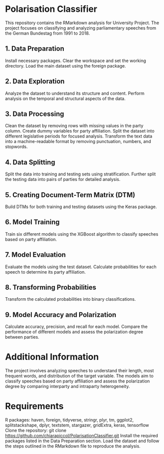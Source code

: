 # Polarisation Classifier
This repository contains the RMarkdown analysis for University Project. The project focuses on classifying and analyzing parliamentary speeches from the German Bundestag from 1991 to 2018.

## 1. Data Preparation
Install necessary packages.
Clear the workspace and set the working directory.
Load the main dataset using the foreign package.
## 2. Data Exploration
Analyze the dataset to understand its structure and content.
Perform analysis on the temporal and structural aspects of the data.
## 3. Data Processing
Clean the dataset by removing rows with missing values in the party column.
Create dummy variables for party affiliation.
Split the dataset into different legislative periods for focused analysis.
Transform the text data into a machine-readable format by removing punctuation, numbers, and stopwords.
## 4. Data Splitting
Split the data into training and testing sets using stratification.
Further split the testing data into pairs of parties for detailed analysis.
## 5. Creating Document-Term Matrix (DTM)
Build DTMs for both training and testing datasets using the Keras package.
## 6. Model Training
Train six different models using the XGBoost algorithm to classify speeches based on party affiliation.
## 7. Model Evaluation
Evaluate the models using the test dataset.
Calculate probabilities for each speech to determine its party affiliation.
## 8. Transforming Probabilities
Transform the calculated probabilities into binary classifications.
## 9. Model Accuracy and Polarization
Calculate accuracy, precision, and recall for each model.
Compare the performance of different models and assess the polarization degree between parties.

# Additional Information
The project involves analyzing speeches to understand their length, most frequent words, and distribution of the target variable.
The models aim to classify speeches based on party affiliation and assess the polarization degree by comparing interparty and intraparty heterogeneity.
# Requirements
R packages: haven, foreign, tidyverse, stringr, plyr, tm, ggplot2, splitstackshape, dplyr, textstem, stargazer, gridExtra, keras, tensorflow
Clone the repository: git clone https://github.com/chiarapiccol/PolarisationClassifier.git
Install the required packages listed in the Data Preparation section.
Load the dataset and follow the steps outlined in the RMarkdown file to reproduce the analysis.
